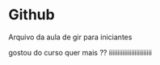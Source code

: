 # Github
Arquivo da aula de gir para iniciantes

gostou do curso quer mais ??
iiiiiiiiiiiiiiiiiiiiiiiii

